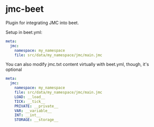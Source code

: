 # jmc-beet

Plugin for integrating JMC into beet.

Setup in beet.yml:

```yml
meta:
  jmc:
    namespace: my_namespace
    file: src/data/my_namespace/jmc/main.jmc
```

You can also modify jmc.txt content virtually with beet.yml, though, it's optional

```yml
meta:
  jmc:
    namespace: my_namespace
    file: src/data/my_namespace/jmc/main.jmc
    LOAD: __load__
    TICK: __tick__
    PRIVATE: __private__
    VAR: __variable__
    INT: __int__
    STORAGE: __storage__
```